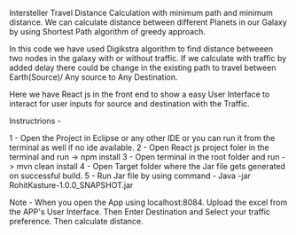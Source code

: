 Intersteller Travel Distance Calculation with minimum path and minimum distance.
We can calculate distance between different Planets in our Galaxy by using Shortest Path algorithm of greedy approach.

In this code we have used Digikstra algorithm to find distance betweeen two nodes in the galaxy with or without traffic. If we calculate with traffic by added delay there could be change in the existing path to travel between Earth(Source)/ Any source to Any Destination.

Here we have React js in the front end to show a easy User Interface to interact for user inputs for source and destination with the Traffic.

Instructrions -

1 - Open the Project in Eclipse or any other IDE or you can run it from the terminal as well if no ide available. 2 - Open React js project foler in the terminal and run -> npm install 3 - Open terminal in the root folder and run -> mvn clean install 4 - Open Target folder where the Jar file gets generated on successful build. 5 - Run Jar file by using command - Java -jar RohitKasture-1.0.0_SNAPSHOT.jar

Note -
When you open the App using localhost:8084. Upload the excel from the APP's User Interface. Then Enter Destination and Select your traffic preference.
Then calculate distance.
